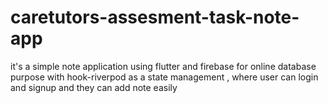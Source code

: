 # caretutors-assesment-task-note-app
it's a simple note application using flutter and firebase for online database purpose with hook-riverpod as a state management , where user can login and signup and they can add note easily 
